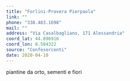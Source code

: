 ```yaml
---
title: "Forlini-Provera Pierpaola"
link: ""
phone: "338.483.1698"
mail: ""
address: "Via Casalbagliano, 171 Alessandria"
coord_lat: 44.896916
coord_lon: 8.584322
source: "Confesercenti"
date: 2020-04-10
---
```


piantine da orto, sementi e fiori
